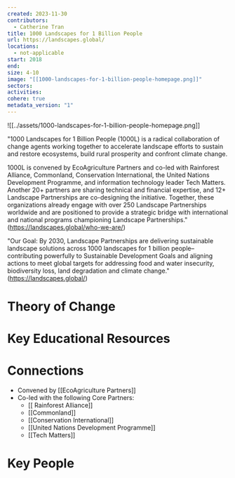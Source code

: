 ```yaml
---
created: 2023-11-30
contributors:
  - Catherine Tran
title: 1000 Landscapes for 1 Billion People
url: https://landscapes.global/
locations:
  - not-applicable
start: 2018
end: 
size: 4-10
image: "[[1000-landscapes-for-1-billion-people-homepage.png]]"
sectors: 
activities: 
cohere: true
metadata_version: "1"
---
```

![[../assets/1000-landscapes-for-1-billion-people-homepage.png]]

"1000 Landscapes for 1 Billion People (1000L) is a radical collaboration of change agents working together to accelerate landscape efforts to sustain and restore ecosystems, build rural prosperity and confront climate change.

1000L is convened by EcoAgriculture Partners and co-led with Rainforest Alliance, Commonland, Conservation International, the United Nations Development Programme, and information technology leader Tech Matters. Another 20+ partners are sharing technical and financial expertise, and 12+ Landscape Partnerships are co-designing the initiative. Together, these organizations already engage with over 250 Landscape Partnerships worldwide and are positioned to provide a strategic bridge with international and national programs championing Landscape Partnerships."
(https://landscapes.global/who-we-are/)

"Our Goal: By 2030, Landscape Partnerships are delivering sustainable landscape solutions across 1000 landscapes for 1 billion people–contributing powerfully to Sustainable Development Goals and aligning actions to meet global targets for addressing food and water insecurity, biodiversity loss, land degradation and climate change."
(https://landscapes.global/)


# Theory of Change


# Key Educational Resources


# Connections

- Convened by [[EcoAgriculture Partners]]
- Co-led with the following Core Partners:
  - [[ Rainforest Alliance]]
  - [[Commonland]]
  - [[Conservation International]]
  - [[United Nations Development Programme]]
  - [[Tech Matters]]

# Key People

